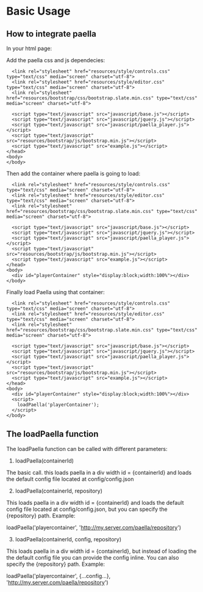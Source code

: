 # Basic Usage #

## How to integrate paella ##

In your html page:

  <!DOCTYPE html>
  <html>
    <head>
      <meta http-equiv="Content-type" content="text/html; charset=utf-8;">
      <meta http-equiv="X-UA-Compatible" content="IE=edge">
      <title>Paella Engage Example</title>
    </head>
    <body>
    </body>
  </html>

Add the paella css and js dependecies:

  <!DOCTYPE html>
  <html>
    <head>
      <meta http-equiv="Content-type" content="text/html; charset=utf-8;">
      <meta http-equiv="X-UA-Compatible" content="IE=edge">
      <title>Paella Engage Example</title>

      <link rel="stylesheet" href="resources/style/controls.css" type="text/css" media="screen" charset="utf-8">
      <link rel="stylesheet" href="resources/style/editor.css" type="text/css" media="screen" charset="utf-8">
      <link rel="stylesheet" href="resources/bootstrap/css/bootstrap.slate.min.css" type="text/css" media="screen" charset="utf-8">

      <script type="text/javascript" src="javascript/base.js"></script>
      <script type="text/javascript" src="javascript/jquery.js"></script>
      <script type="text/javascript" src="javascript/paella_player.js"></script>
      <script type="text/javascript" src="resources/bootstrap/js/bootstrap.min.js"></script>
      <script type="text/javascript" src="example.js"></script>
    </head>
    <body>
    </body>
  </html>

Then add the container where paella is going to load:

  <!DOCTYPE html>
  <html>
    <head>
      <meta http-equiv="Content-type" content="text/html; charset=utf-8;">
      <meta http-equiv="X-UA-Compatible" content="IE=edge">
      <title>Paella Engage Example</title>

      <link rel="stylesheet" href="resources/style/controls.css" type="text/css" media="screen" charset="utf-8">
      <link rel="stylesheet" href="resources/style/editor.css" type="text/css" media="screen" charset="utf-8">
      <link rel="stylesheet" href="resources/bootstrap/css/bootstrap.slate.min.css" type="text/css" media="screen" charset="utf-8">

      <script type="text/javascript" src="javascript/base.js"></script>
      <script type="text/javascript" src="javascript/jquery.js"></script>
      <script type="text/javascript" src="javascript/paella_player.js"></script>
      <script type="text/javascript" src="resources/bootstrap/js/bootstrap.min.js"></script>
      <script type="text/javascript" src="example.js"></script>
    </head>
    <body>
      <div id="playerContainer" style="display:block;width:100%"></div>
    </body>
  </html>


Finally load Paella using that container:

  <!DOCTYPE html>
  <html>
    <head>
      <meta http-equiv="Content-type" content="text/html; charset=utf-8;">
      <meta http-equiv="X-UA-Compatible" content="IE=edge">
      <title>Paella Engage Example</title>

      <link rel="stylesheet" href="resources/style/controls.css" type="text/css" media="screen" charset="utf-8">
      <link rel="stylesheet" href="resources/style/editor.css" type="text/css" media="screen" charset="utf-8">
      <link rel="stylesheet" href="resources/bootstrap/css/bootstrap.slate.min.css" type="text/css" media="screen" charset="utf-8">

      <script type="text/javascript" src="javascript/base.js"></script>
      <script type="text/javascript" src="javascript/jquery.js"></script>
      <script type="text/javascript" src="javascript/paella_player.js"></script>
      <script type="text/javascript" src="resources/bootstrap/js/bootstrap.min.js"></script>
      <script type="text/javascript" src="example.js"></script>
    </head>
    <body>
      <div id="playerContainer" style="display:block;width:100%"></div>
      <script>
        loadPaella('playerContainer');
      </script>
    </body>
  </html>


## The loadPaella function ##

The loadPaella function can be called with different parameters:

1. loadPaella(containerId)

The basic call. this loads paella in a div width id = {containerId} and loads the default config file located at config/config.json


2. loadPaella(containerId, repository)

This loads paella in a div width id = {containerId} and loads the default config file located at config/config.json, but you can specify the {repository} path.
Example:

  loadPaella('playercontainer', 'http://my.server.com/paella/repository')

3. loadPaella(containerId, config, repository)

This loads paella in a div width id = {containerId}, but instead of loading the the default config file you can provide the config inline. You can  also specify the {repository} path.
Example:

  loadPaella('playercontainer', {...config...}, 'http://my.server.com/paella/repository')

